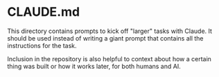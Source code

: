 # CLAUDE.md

This directory contains prompts to kick off "larger" tasks with Claude. It should be used
instead of writing a giant prompt that contains all the instructions for the task.

Inclusion in the repository is also helpful to context about how a certain thing was built
or how it works later, for both humans and AI.
